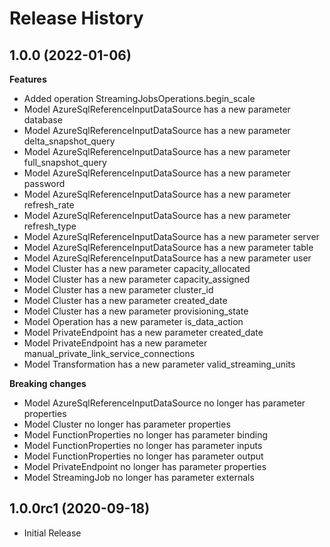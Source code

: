 # Release History

## 1.0.0 (2022-01-06)

**Features**

  - Added operation StreamingJobsOperations.begin_scale
  - Model AzureSqlReferenceInputDataSource has a new parameter database
  - Model AzureSqlReferenceInputDataSource has a new parameter delta_snapshot_query
  - Model AzureSqlReferenceInputDataSource has a new parameter full_snapshot_query
  - Model AzureSqlReferenceInputDataSource has a new parameter password
  - Model AzureSqlReferenceInputDataSource has a new parameter refresh_rate
  - Model AzureSqlReferenceInputDataSource has a new parameter refresh_type
  - Model AzureSqlReferenceInputDataSource has a new parameter server
  - Model AzureSqlReferenceInputDataSource has a new parameter table
  - Model AzureSqlReferenceInputDataSource has a new parameter user
  - Model Cluster has a new parameter capacity_allocated
  - Model Cluster has a new parameter capacity_assigned
  - Model Cluster has a new parameter cluster_id
  - Model Cluster has a new parameter created_date
  - Model Cluster has a new parameter provisioning_state
  - Model Operation has a new parameter is_data_action
  - Model PrivateEndpoint has a new parameter created_date
  - Model PrivateEndpoint has a new parameter manual_private_link_service_connections
  - Model Transformation has a new parameter valid_streaming_units

**Breaking changes**

  - Model AzureSqlReferenceInputDataSource no longer has parameter properties
  - Model Cluster no longer has parameter properties
  - Model FunctionProperties no longer has parameter binding
  - Model FunctionProperties no longer has parameter inputs
  - Model FunctionProperties no longer has parameter output
  - Model PrivateEndpoint no longer has parameter properties
  - Model StreamingJob no longer has parameter externals

## 1.0.0rc1 (2020-09-18)

  - Initial Release
